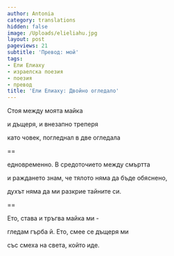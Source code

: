 ```yaml
---
author: Antonia
category: translations
hidden: false
image: /Uploads/elieliahu.jpg
layout: post
pageviews: 21
subtitle: 'Превод: мой'
tags:
- Ели Елиаху
- израелска поезия
- поезия
- превод
title: 'Ели Елиаху: Двойно огледало'
---
```


Стоя между моята майка

и дъщеря, и внезапно треперя

като човек, погледнал в две огледала

\==

едновременно. В средоточието между смъртта

и раждането знам, че тялото няма да бъде обяснено,

духът няма да ми разкрие тайните си.

\==

Ето, става и тръгва майка ми -

гледам гърба й. Ето, смее се дъщеря ми

със смеха на света, който иде.